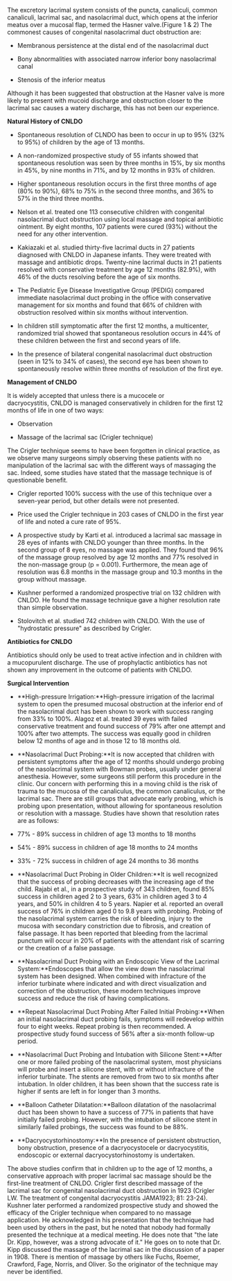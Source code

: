 The excretory lacrimal system consists of the puncta, canaliculi, common canaliculi, lacrimal sac, and nasolacrimal duct, which opens at the inferior meatus over a mucosal flap, termed the Hasner valve.(Figure 1 & 2) The commonest causes of congenital nasolacrimal duct obstruction are:

- Membranous persistence at the distal end of the nasolacrimal duct

- Bony abnormalities with associated narrow inferior bony nasolacrimal canal

- Stenosis of the inferior meatus

Although it has been suggested that obstruction at the Hasner valve is more likely to present with mucoid discharge and obstruction closer to the lacrimal sac causes a watery discharge, this has not been our experience.

**Natural History of CNLDO**

- Spontaneous resolution of CLNDO has been to occur in up to 95% (32% to 95%) of children by the age of 13 months.

- A non-randomized prospective study of 55 infants showed that spontaneous resolution was seen by three months in 15%, by six months in 45%, by nine months in 71%, and by 12 months in 93% of children.

- Higher spontaneous resolution occurs in the first three months of age (80% to 90%), 68% to 75% in the second three months, and 36% to 57% in the third three months.

- Nelson et al. treated one 113 consecutive children with congenital nasolacrimal duct obstruction using local massage and topical antibiotic ointment. By eight months, 107 patients were cured (93%) without the need for any other intervention.

- Kakiazaki et al. studied thirty-five lacrimal ducts in 27 patients diagnosed with CNLDO in Japanese infants. They were treated with massage and antibiotic drops. Twenty-nine lacrimal ducts in 21 patients resolved with conservative treatment by age 12 months (82.9%), with 46% of the ducts resolving before the age of six months.

- The Pediatric Eye Disease Investigative Group (PEDIG) compared immediate nasolacrimal duct probing in the office with conservative management for six months and found that 66% of children with obstruction resolved within six months without intervention.

- In children still symptomatic after the first 12 months, a multicenter, randomized trial showed that spontaneous resolution occurs in 44% of these children between the first and second years of life.

- In the presence of bilateral congenital nasolacrimal duct obstruction (seen in 12% to 34% of cases), the second eye has been shown to spontaneously resolve within three months of resolution of the first eye.

**Management of CNLDO**

It is widely accepted that unless there is a mucocele or dacryocystitis, CNLDO is managed conservatively in children for the first 12 months of life in one of two ways:

- Observation

- Massage of the lacrimal sac (Crigler technique)

The Crigler technique seems to have been forgotten in clinical practice, as we observe many surgeons simply observing these patients with no manipulation of the lacrimal sac with the different ways of massaging the sac. Indeed, some studies have stated that the massage technique is of questionable benefit.

- Crigler reported 100% success with the use of this technique over a seven-year period, but other details were not presented.

- Price used the Crigler technique in 203 cases of CNLDO in the first year of life and noted a cure rate of 95%.

- A prospective study by Karti et al. introduced a lacrimal sac massage in 28 eyes of infants with CNLDO younger than three months. In the second group of 8 eyes, no massage was applied. They found that 96% of the massage group resolved by age 12 months and 77% resolved in the non-massage group (p = 0.001). Furthermore, the mean age of resolution was 6.8 months in the massage group and 10.3 months in the group without massage.

- Kushner performed a randomized prospective trial on 132 children with CNLDO. He found the massage technique gave a higher resolution rate than simple observation.

- Stolovitch et al. studied 742 children with CNLDO. With the use of "hydrostatic pressure" as described by Crigler.

**Antibiotics for CNLDO**

Antibiotics should only be used to treat active infection and in children with a mucopurulent discharge. The use of prophylactic antibiotics has not shown any improvement in the outcome of patients with CNLDO.

**Surgical Intervention**

- **High-pressure Irrigation:**High-pressure irrigation of the lacrimal system to open the presumed mucosal obstruction at the inferior end of the nasolacrimal duct has been shown to work with success ranging from 33% to 100%. Alagoz et al. treated 39 eyes with failed conservative treatment and found success of 79% after one attempt and 100% after two attempts. The success was equally good in children below 12 months of age and in those 12 to 18 months old.

- **Nasolacrimal Duct Probing:**It is now accepted that children with persistent symptoms after the age of 12 months should undergo probing of the nasolacrimal system with Bowman probes, usually under general anesthesia. However, some surgeons still perform this procedure in the clinic. Our concern with performing this in a moving child is the risk of trauma to the mucosa of the canaliculus, the common canaliculus, or the lacrimal sac. There are still groups that advocate early probing, which is probing upon presentation, without allowing for spontaneous resolution or resolution with a massage. Studies have shown that resolution rates are as follows:
- 77% - 89% success in children of age 13 months to 18 months
- 54% - 89% success in children of age 18 months to 24 months
- 33% - 72% success in children of age 24 months to 36 months

- **Nasolacrimal Duct Probing in Older Children:**It is well recognized that the success of probing decreases with the increasing age of the child. Rajabi et al., in a prospective study of 343 children, found 85% success in children aged 2 to 3 years, 63% in children aged 3 to 4 years, and 50% in children 4 to 5 years. Napier et al. reported an overall success of 76% in children aged 0 to 9.8 years with probing. Probing of the nasolacrimal system carries the risk of bleeding, injury to the mucosa with secondary constriction due to fibrosis, and creation of false passage. It has been reported that bleeding from the lacrimal punctum will occur in 20% of patients with the attendant risk of scarring or the creation of a false passage.

- **Nasolacrimal Duct Probing with an Endoscopic View of the Lacrimal System:**Endoscopes that allow the view down the nasolacrimal system has been designed. When combined with infracture of the inferior turbinate where indicated and with direct visualization and correction of the obstruction, these modern techniques improve success and reduce the risk of having complications.

- **Repeat Nasolacrimal Duct Probing After Failed Initial Probing:**When an initial nasolacrimal duct probing fails, symptoms will redevelop within four to eight weeks. Repeat probing is then recommended. A prospective study found success of 56% after a six-month follow-up period.

- **Nasolacrimal Duct Probing and Intubation with Silicone Stent:**After one or more failed probing of the nasolacrimal system, most physicians will probe and insert a silicone stent, with or without infracture of the inferior turbinate. The stents are removed from two to six months after intubation. In older children, it has been shown that the success rate is higher if sents are left in for longer than 3 months.

- **Balloon Catheter Dilatation:**Balloon dilatation of the nasolacrimal duct has been shown to have a success of 77% in patients that have initially failed probing. However, with the intubation of silicone stent in similarly failed probings, the success was found to be 88%.

- **Dacryocystorhinostomy:**In the presence of persistent obstruction, bony obstruction, presence of a dacryocystocele or dacryocystitis, endoscopic or external dacryocystorhinostomy is undertaken.

The above studies confirm that in children up to the age of 12 months, a conservative approach with proper lacrimal sac massage should be the first-line treatment of CNLDO. Crigler first described massage of the lacrimal sac for congenital nasolacrimal duct obstruction in 1923 (Crigler LW. The treatment of congenital dacryocystitis JAMA1923; 81: 23-24). Kushner later performed a randomized prospective study and showed the efficacy of the Crigler technique when compared to no massage application. He acknowledged in his presentation that the technique had been used by others in the past, but he noted that nobody had formally presented the technique at a medical meeting. He does note that "the late Dr. Kipp, however, was a strong advocate of it." He goes on to note that Dr. Kipp discussed the massage of the lacrimal sac in the discussion of a paper in 1908. There is mention of massage by others like Fuchs, Roemer, Crawford, Fage, Norris, and Oliver. So the originator of the technique may never be identified.
